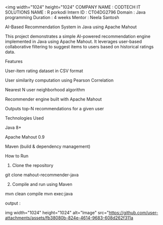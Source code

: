 <img width="1024" height="1024" COMPANY NAME : CODTECH IT SOLUTIONS 
NAME : R porkodi 
Intern ID : CT04DG2796
Domain : Java programming 
Duration : 4 weeks 
Mentor : Neela Santosh 

 AI-Based Recommendation System in Java using Apache Mahout

This project demonstrates a simple AI-powered recommendation engine implemented in Java using Apache Mahout. It leverages user-based collaborative filtering to suggest items to users based on historical ratings data.

Features

User-item rating dataset in CSV format

User similarity computation using Pearson Correlation

Nearest N user neighborhood algorithm

 Recommender engine built with Apache Mahout

Outputs top-N recommendations for a given user

Technologies Used

Java 8+

Apache Mahout 0.9

Maven (build & dependency management)

 How to Run

1. Clone the repository

git clone mahout-recommender-java


2. Compile and run using Maven

mvn clean compile
mvn exec:java


output : 

img width="1024" height="1024" alt="Image" src="https://github.com/user-attachments/assets/fb38080b-824e-4614-9683-608d262f311a
